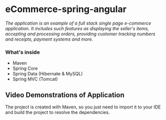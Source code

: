 # eCommerce-spring-angular
_The application is an example of a full stack single page e-commerce application. It includes such features as displaying the seller's items, accepting and processing orders, providing customer tracking numbers and receipts, payment systems and more._ <br>

### What's inside
* Maven
* Spring Core
* Spring Data (Hibernate & MySQL)
* Spring MVC (Tomcat)

## Video Demonstrations of Application
The project is created with Maven, so you just need to import it to your IDE and build the project to resolve the dependencies.
<div />
<div />



